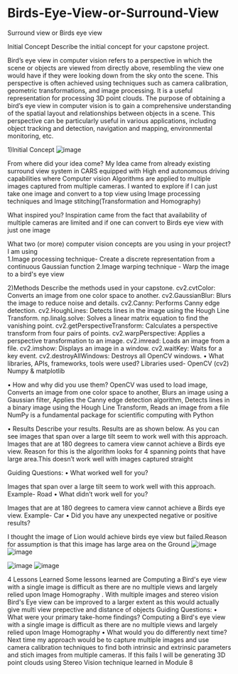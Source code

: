 # Birds-Eye-View-or-Surround-View
Surround view or Birds eye view

 
 
 
Initial Concept
Describe the initial concept for your capstone project.
 
Bird’s eye view in computer vision refers to a perspective in which the scene or objects are viewed from directly above, resembling the view one would have if they were looking down from the sky onto the scene.
This perspective is often achieved using techniques such as camera calibration, geometric transformations, and image processing.
It is a useful representation for processing 3D point clouds.
The purpose of obtaining a bird’s eye view in computer vision is to gain a comprehensive understanding of the spatial layout and relationships between objects in a scene.
This perspective can be particularly useful in various applications, including object tracking and detection, navigation and mapping, environmental monitoring, etc.
 
1)Initial Concept
 ![image](https://github.com/user-attachments/assets/aa955a29-ff13-4585-8937-d52454ea3229)

 
 
From where did your idea come?
My Idea came from already existing surround view system in CARS equipped with High end autonomous driving capabilities where Computer vision Algorithms are applied to multiple images captured from multiple cameras.
I wanted to explore if I can just take one image and convert to a top view using Image processing techniques and Image stitching(Transformation and Homography)
 
 
What inspired you?
Inspiration came from the fact that availability of multiple cameras are limited and if one can convert to Birds eye view with just one image
 
What two (or more) computer vision concepts are you using in your project? 
I am using  
1.Image processing technique- Create a discrete representation from a continuous Gaussian function
2.Image warping technique - Warp the image to a bird's eye view
 
2)Methods
Describe the methods used in your capstone.
cv2.cvtColor: Converts an image from one color space to another.
cv2.GaussianBlur: Blurs the image to reduce noise and details.
cv2.Canny: Performs Canny edge detection.
cv2.HoughLines: Detects lines in the image using the Hough Line Transform.
np.linalg.solve: Solves a linear matrix equation to find the vanishing point.
cv2.getPerspectiveTransform: Calculates a perspective transform from four pairs of points.
cv2.warpPerspective: Applies a perspective transformation to an image.
cv2.imread: Loads an image from a file.
cv2.imshow: Displays an image in a window.
cv2.waitKey: Waits for a key event.
cv2.destroyAllWindows: Destroys all OpenCV windows.
•	What libraries, APIs, frameworks, tools were used?
Libraries used- OpenCV (cv2) Numpy & matplotlib
 
 
•	How and why did you use them?
OpenCV was used to load image, Converts an image from one color space to another, Blurs an image using a Gaussian filter, Applies the Canny edge detection algorithm, 
Detects lines in a binary image using the Hough Line Transform, Reads an image from a file
NumPy is a fundamental package for scientific computing with Python
 
 
•	Results
Describe your results.
Results are as shown below. As you can see images that span over a large tilt seem to work well with this approach. Images that are at 180 degrees to camera view cannot achieve a Birds eye view.
Reason for this is the algorithm looks for 4 spanning points that have large area.This doesn’t work well with images captured straight
 
Guiding Questions:
•	What worked well for you?

Images that span over a large tilt seem to work well with this approach.  Example- Road 
•	What didn’t work well for you?

Images that are at 180 degrees to camera view cannot achieve a Birds eye view. Example- Car
•	Did you have any unexpected negative or positive results? 
 
I thought the image of Lion would achieve birds eye view but failed.Reason for assumption is that this image has large area on the Ground
![image](https://github.com/user-attachments/assets/f89690d7-cb96-40ff-8e3c-4988b8ad3877)
![image](https://github.com/user-attachments/assets/5f4a232a-2660-4996-9f6b-b186aab02f96)

![image](https://github.com/user-attachments/assets/f45760bd-f461-4fec-bfbd-edbacf4ce60b)
![image](https://github.com/user-attachments/assets/3b9e9627-b6e8-4b79-b661-fa41199c4785)



 
 
 
 
 
 
 
 
4 Lessons Learned
Some lessons learned are 
Computing a Bird's eye view with a single image is difficult as there are no multiple views and largely relied upon Image Homography . With multiple images and stereo vision Bird's Eye view can be improved to a larger extent as this would actually give multi view prepective and distance of objects
Guiding Questions:
•	What were your primary take-home findings?
Computing a Bird's eye view with a single image is difficult as there are no multiple views and largely relied upon Image Homography
•	What would you do differently next time?
Next time my approach would be to capture multiple images and use camera calibration techniques to find both intrinsic and extrinsic parameters and stich images from multiple cameras. If this fails I will be generating 3D point clouds using Stereo Vision technique learned in Module 8

